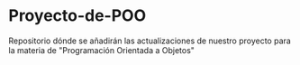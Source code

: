 # Proyecto-de-POO
Repositorio dónde se añadirán las actualizaciones de nuestro proyecto para la materia de "Programación Orientada a Objetos"
